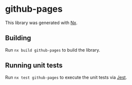 # github-pages

This library was generated with [Nx](https://nx.dev).

## Building

Run `nx build github-pages` to build the library.

## Running unit tests

Run `nx test github-pages` to execute the unit tests via [Jest](https://jestjs.io).

